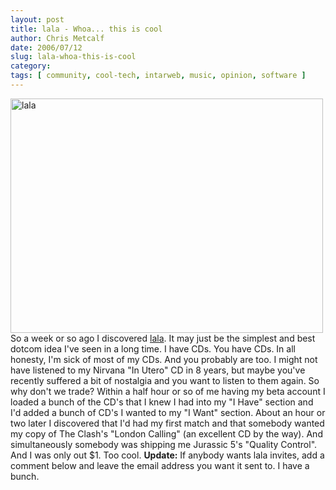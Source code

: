 ```yaml
---
layout: post
title: lala - Whoa... this is cool
author: Chris Metcalf
date: 2006/07/12
slug: lala-whoa-this-is-cool
category: 
tags: [ community, cool-tech, intarweb, music, opinion, software ]
---
```


<a href="http://www.flickr.com/photos/chrismetcalf/187903511" class="tt-flickr"><img src="http://static.flickr.com/76/187903511_ff3216d925.jpg" class="tt-flickr" alt="lala" height="375" width="500" /></a>
So a week or so ago I discovered <a href="http://lala.com/">lala</a>. It may just be the simplest and best dotcom idea I've seen in a long time.
I have CDs. You have CDs. In all honesty, I'm sick of most of my CDs. And you probably are too. I might not have listened to my Nirvana "In Utero" CD in 8 years, but maybe you've recently suffered a bit of nostalgia and you want to listen to them again. So why don't we trade?
Within a half hour or so of me having my beta account I loaded a bunch of the CD's that I knew I had into my "I Have" section and I'd added a bunch of CD's I wanted to my "I Want" section. About an hour or two later I discovered that I'd had my first match and that somebody wanted my copy of The Clash's "London Calling" (an excellent CD by the way). And simultaneously somebody was shipping me Jurassic 5's "Quality Control". And I was only out $1.
Too cool.
<strong>Update:</strong> If anybody wants lala invites, add a comment below and leave the email address you want it sent to. I have a bunch.
